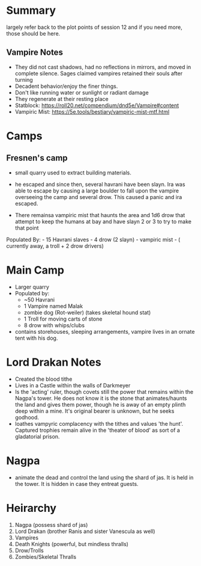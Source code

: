 # Summary

largely refer back to the plot points of session 12 and if you need more, those should be here.

## Vampire Notes

- They did not cast shadows, had no reflections in mirrors, and moved in complete silence. Sages claimed vampires retained their souls after turning
- Decadent behavior/enjoy the finer things.
- Don't like running water or sunlight or radiant damage
- They regenerate at their resting place
- Statblock: https://roll20.net/compendium/dnd5e/Vampire#content
- Vampiric Mist: https://5e.tools/bestiary/vampiric-mist-mtf.html

# Camps

## Fresnen's camp

- small quarry used to extract building materials.
- he escaped and since then, several havrani have been slayn. Ira was able to escape by causing a large boulder to fall upon the vampire overseeing the camp and several drow. This caused a panic and ira escaped.

- There remainsa vampiric mist that haunts the area and 1d6 drow that attempt to keep the humans at bay and have slayn 2 or 3 to try to make that point

Populated By:
    - 15 Havrani slaves
    - 4 drow (2 slayn)
    - vampiric mist
    - ( currently away, a troll + 2 drow drivers)


# Main Camp

- Larger quarry
- Populated by:
    - ~50 Havrani
    - 1 Vampire named Malak
    - zombie dog (Rot-weiler) (takes skeletal hound stat)
    - 1 Troll for moving carts of stone
    - 8 drow with whips/clubs
- contains storehouses, sleeping arrangements, vampire lives in an ornate tent with his dog. 

# Lord Drakan Notes

- Created the blood tithe
- Lives in a Castle within the walls of Darkmeyer
- Is the 'acting' ruler, though covets still the power that remains within the Nagpa's tower. He does not know it is the stone that animates/haunts the land and gives them power, though he is away of an empty plinth deep within a mine. It's original bearer is unknown, but he seeks godhood.
- loathes vampyric complacency with the tithes and values 'the hunt'. Captured trophies remain alive in the 'theater of blood' as sort of a gladatorial prison.

# Nagpa

- animate the dead and control the land using the shard of jas. It is held in the tower. It is hidden in case they entreat guests.

# Heirarchy

1. Nagpa (possess shard of jas)
2. Lord Drakan (brother Ranis and sister Vanescula as well)
3. Vampires
4. Death Knights (powerful, but mindless thralls)
5. Drow/Trolls
6. Zombies/Skeletal Thralls